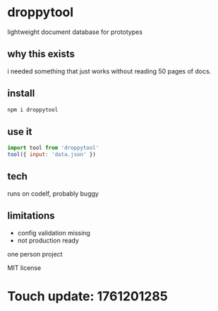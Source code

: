 # droppytool

lightweight document database for prototypes

## why this exists

i needed something that just works without reading 50 pages of docs.

## install

```bash
npm i droppytool
```

## use it

```js
import tool from 'droppytool'
tool({ input: 'data.json' })
```

## tech

runs on codelf, probably buggy

## limitations

- config validation missing
- not production ready

one person project

MIT license

# Touch update: 1761201285

